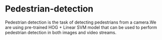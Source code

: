# Pedestrian-detection

Pedestrian detection is the task of detecting pedestrians from a camera.We are using pre-trained HOG + Linear SVM model that can be used to perform pedestrian detection in both images and video streams.
